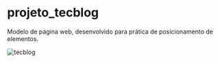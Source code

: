 # projeto_tecblog

Modelo de página web, desenvolvido para prática de posicionamento de elementos.

![tecblog](https://user-images.githubusercontent.com/56373539/135740917-c4407d36-0bdb-4851-ae59-e5de39a1992f.png)

